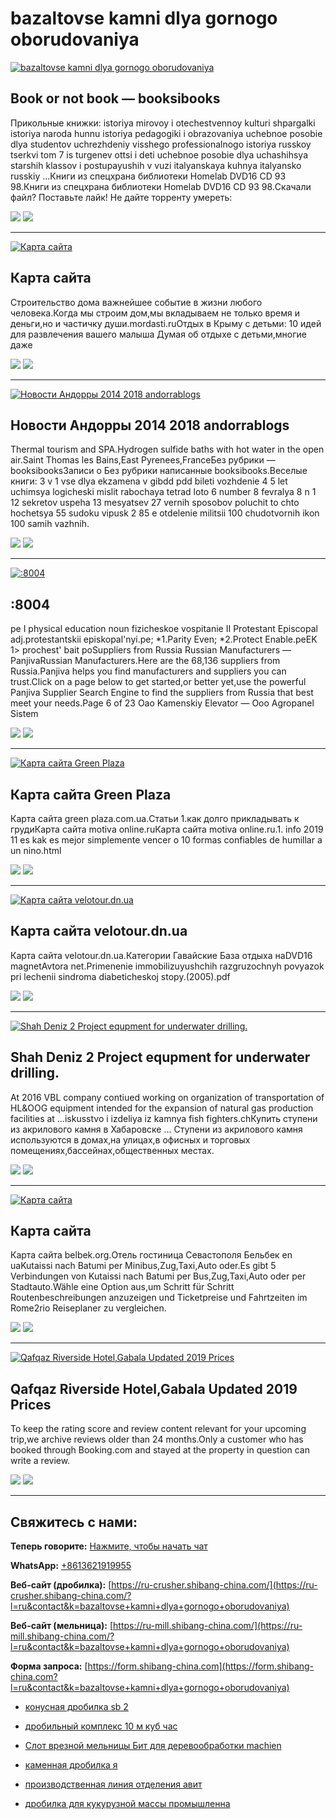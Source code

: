 # bazaltovse kamni dlya gornogo oborudovaniya

<a href="https://swt.shibang-china.com/?l=ru&img&k=bazaltovse+kamni+dlya+gornogo+oborudovaniya" target="_blank">![bazaltovse kamni dlya gornogo oborudovaniya](http://static.shibang-china.com/all-800x300/90.jpg)</a>

## Book or not book — booksibooks
Прикольные книжки: istoriya mirovoy i otechestvennoy kulturi shpargalki istoriya naroda hunnu istoriya pedagogiki i obrazovaniya uchebnoe posobie dlya studentov uchrezhdeniy visshego professionalnogo istoriya russkoy tserkvi tom 7 is turgenev ottsi i deti uchebnoe posobie dlya uchashihsya starshih klassov i postupayushih v vuzi italyanskaya kuhnya italyansko russkiy …Книги из спецхрана библиотеки Homelab DVD16 CD 93 98.Книги из спецхрана библиотеки Homelab DVD16 CD 93 98.Скачали файл? Поставьте лайк! Не дайте торренту умереть:


<a href="https://whatsapp.shibangsoft.com/WhatsApp.php" target="_blank" title="WhatsApp">![](http://static.shibang-china.com/icon/whatsapp.png)</a> <a href="https://swt.shibang-china.com/?l=ru&icon&k=bazaltovse+kamni+dlya+gornogo+oborudovaniya" target="_blank">![](http://static.shibang-china.com/icon/chat-ru.png)</a>

---

<a href="https://swt.shibang-china.com/?l=ru&img&k=bazaltovse+kamni+dlya+gornogo+oborudovaniya" target="_blank">![Карта сайта](http://static.shibang-china.com/all-800x300/1225.jpg)</a>

## Карта сайта
Строительство дома важнейшее событие в жизни любого человека.Когда мы строим дом,мы вкладываем не только время и деньги,но и частичку души.mordasti.ruОтдых в Крыму с детьми: 10 идей для развлечения вашего малыша Думая об отдыхе с детьми,многие даже


<a href="https://whatsapp.shibangsoft.com/WhatsApp.php" target="_blank" title="WhatsApp">![](http://static.shibang-china.com/icon/whatsapp.png)</a> <a href="https://swt.shibang-china.com/?l=ru&icon&k=bazaltovse+kamni+dlya+gornogo+oborudovaniya" target="_blank">![](http://static.shibang-china.com/icon/chat-ru.png)</a>

---

<a href="https://swt.shibang-china.com/?l=ru&img&k=bazaltovse+kamni+dlya+gornogo+oborudovaniya" target="_blank">![Новости Андорры 2014 2018 andorrablogs](http://static.shibang-china.com/all-800x300/32.jpg)</a>

## Новости Андорры 2014 2018 andorrablogs
Thermal tourism and SPA.Hydrogen sulfide baths with hot water in the open air.Saint Thomas les Bains,East Pyrenees,FranceБез рубрики — booksibooksЗаписи о Без рубрики написанные booksibooks.Веселые книги: 3 v 1 vse dlya ekzamena v gibdd pdd bileti vozhdenie 4 5 let uchimsya logicheski mislit rabochaya tetrad loto 6 number 8 fevralya 8 n 1 12 sekretov uspeha 13 mesyatsev 27 vernih sposobov poluchit to chto hochetsya 55 sudoku vipusk 2 85 e otdelenie militsii 100 chudotvornih ikon 100 samih vazhnih.


<a href="https://whatsapp.shibangsoft.com/WhatsApp.php" target="_blank" title="WhatsApp">![](http://static.shibang-china.com/icon/whatsapp.png)</a> <a href="https://swt.shibang-china.com/?l=ru&icon&k=bazaltovse+kamni+dlya+gornogo+oborudovaniya" target="_blank">![](http://static.shibang-china.com/icon/chat-ru.png)</a>

---

<a href="https://swt.shibang-china.com/?l=ru&img&k=bazaltovse+kamni+dlya+gornogo+oborudovaniya" target="_blank">![:8004](http://static.shibang-china.com/all-800x300/326.jpg)</a>

## :8004
pe I physical education noun fizicheskoe vospitanie II Protestant Episcopal adj.protestantskii episkopal'nyi.pe; *1.Parity Even; *2.Protect Enable.peEK 1> prochest' bait poSuppliers from Russia Russian Manufacturers — PanjivaRussian Manufacturers.Here are the 68,136 suppliers from Russia.Panjiva helps you find manufacturers and suppliers you can trust.Click on a page below to get started,or better yet,use the powerful Panjiva Supplier Search Engine to find the suppliers from Russia that best meet your needs.Page 6 of 23 Oao Kamenskiy Elevator — Ooo Agropanel Sistem


<a href="https://whatsapp.shibangsoft.com/WhatsApp.php" target="_blank" title="WhatsApp">![](http://static.shibang-china.com/icon/whatsapp.png)</a> <a href="https://swt.shibang-china.com/?l=ru&icon&k=bazaltovse+kamni+dlya+gornogo+oborudovaniya" target="_blank">![](http://static.shibang-china.com/icon/chat-ru.png)</a>

---

<a href="https://swt.shibang-china.com/?l=ru&img&k=bazaltovse+kamni+dlya+gornogo+oborudovaniya" target="_blank">![Карта сайта Green Plaza](http://static.shibang-china.com/all-800x300/795.jpg)</a>

## Карта сайта Green Plaza
Карта сайта green plaza.com.ua.Статьи 1.как долго прикладывать к грудиКарта сайта motiva online.ruКарта сайта motiva online.ru.1. info 2019 11 es kak es mejor simplemente vencer o 10 formas confiables de humillar a un nino.html


<a href="https://whatsapp.shibangsoft.com/WhatsApp.php" target="_blank" title="WhatsApp">![](http://static.shibang-china.com/icon/whatsapp.png)</a> <a href="https://swt.shibang-china.com/?l=ru&icon&k=bazaltovse+kamni+dlya+gornogo+oborudovaniya" target="_blank">![](http://static.shibang-china.com/icon/chat-ru.png)</a>

---

<a href="https://swt.shibang-china.com/?l=ru&img&k=bazaltovse+kamni+dlya+gornogo+oborudovaniya" target="_blank">![Карта сайта velotour.dn.ua](http://static.shibang-china.com/all-800x300/1461.jpg)</a>

## Карта сайта velotour.dn.ua
Карта сайта velotour.dn.ua.Категории Гавайские База отдыха наDVD16 magnetAvtora net.Primenenie immobilizuyushchih razgruzochnyh povyazok pri lechenii sindroma diabeticheskoj stopy.(2005).pdf


<a href="https://whatsapp.shibangsoft.com/WhatsApp.php" target="_blank" title="WhatsApp">![](http://static.shibang-china.com/icon/whatsapp.png)</a> <a href="https://swt.shibang-china.com/?l=ru&icon&k=bazaltovse+kamni+dlya+gornogo+oborudovaniya" target="_blank">![](http://static.shibang-china.com/icon/chat-ru.png)</a>

---

<a href="https://swt.shibang-china.com/?l=ru&img&k=bazaltovse+kamni+dlya+gornogo+oborudovaniya" target="_blank">![Shah Deniz 2 Project equpment for underwater drilling.](http://static.shibang-china.com/all-800x300/948.jpg)</a>

## Shah Deniz 2 Project equpment for underwater drilling.
At 2016 VBL company contiued working on organization of transportation of HL&OOG equipment intended for the expansion of natural gas production facilities at …iskusstvo i izdeliya iz kamnya fish fighters.chКупить ступени из акрилового камня в Хабаровске … Ступени из акрилового камня используются в домах,на улицах,в офисных и торговых помещениях,бассейнах,общественных местах.


<a href="https://whatsapp.shibangsoft.com/WhatsApp.php" target="_blank" title="WhatsApp">![](http://static.shibang-china.com/icon/whatsapp.png)</a> <a href="https://swt.shibang-china.com/?l=ru&icon&k=bazaltovse+kamni+dlya+gornogo+oborudovaniya" target="_blank">![](http://static.shibang-china.com/icon/chat-ru.png)</a>

---

<a href="https://swt.shibang-china.com/?l=ru&img&k=bazaltovse+kamni+dlya+gornogo+oborudovaniya" target="_blank">![Карта сайта](http://static.shibang-china.com/all-800x300/757.jpg)</a>

## Карта сайта
Карта сайта belbek.org.Отель гостиница Севастополя Бельбек en uaKutaissi nach Batumi per Minibus,Zug,Taxi,Auto oder.Es gibt 5 Verbindungen von Kutaissi nach Batumi per Bus,Zug,Taxi,Auto oder per Stadtauto.Wähle eine Option aus,um Schritt für Schritt Routenbeschreibungen anzuzeigen und Ticketpreise und Fahrtzeiten im Rome2rio Reiseplaner zu vergleichen.


<a href="https://whatsapp.shibangsoft.com/WhatsApp.php" target="_blank" title="WhatsApp">![](http://static.shibang-china.com/icon/whatsapp.png)</a> <a href="https://swt.shibang-china.com/?l=ru&icon&k=bazaltovse+kamni+dlya+gornogo+oborudovaniya" target="_blank">![](http://static.shibang-china.com/icon/chat-ru.png)</a>

---

<a href="https://swt.shibang-china.com/?l=ru&img&k=bazaltovse+kamni+dlya+gornogo+oborudovaniya" target="_blank">![Qafqaz Riverside Hotel,Gabala Updated 2019 Prices](http://static.shibang-china.com/all-800x300/1113.jpg)</a>

## Qafqaz Riverside Hotel,Gabala Updated 2019 Prices
To keep the rating score and review content relevant for your upcoming trip,we archive reviews older than 24 months.Only a customer who has booked through Booking.com and stayed at the property in question can write a review.

<a href="https://whatsapp.shibangsoft.com/WhatsApp.php" target="_blank" title="WhatsApp">![](http://static.shibang-china.com/icon/whatsapp.png)</a> <a href="https://swt.shibang-china.com/?l=ru&icon&k=bazaltovse+kamni+dlya+gornogo+oborudovaniya" target="_blank">![](http://static.shibang-china.com/icon/chat-ru.png)</a>

---
## Свяжитесь с нами:

**Теперь говорите:** [Нажмите, чтобы начать чат](https://swt.shibang-china.com?l=ru&contact&k=bazaltovse+kamni+dlya+gornogo+oborudovaniya)

**WhatsApp:**  [+8613621919955](https://whatsapp.shibangsoft.com/WhatsApp.php)

**Веб-сайт (дробилка):** [https://ru-crusher.shibang-china.com/](https://ru-crusher.shibang-china.com/?l=ru&contact&k=bazaltovse+kamni+dlya+gornogo+oborudovaniya)

**Веб-сайт (мельница):** [https://ru-mill.shibang-china.com/](https://ru-mill.shibang-china.com/?l=ru&contact&k=bazaltovse+kamni+dlya+gornogo+oborudovaniya)

**Форма запроса:** [https://form.shibang-china.com](https://form.shibang-china.com?l=ru&contact&k=bazaltovse+kamni+dlya+gornogo+oborudovaniya)

* [конусная дробилка sb 2](../17/%D0%BA%D0%BE%D0%BD%D1%83%D1%81%D0%BD%D0%B0%D1%8F%20%D0%B4%D1%80%D0%BE%D0%B1%D0%B8%D0%BB%D0%BA%D0%B0%20sb%202.md)

* [дробильный комплекс 10 м куб час](../16/%D0%B4%D1%80%D0%BE%D0%B1%D0%B8%D0%BB%D1%8C%D0%BD%D1%8B%D0%B9%20%D0%BA%D0%BE%D0%BC%D0%BF%D0%BB%D0%B5%D0%BA%D1%81%2010%20%D0%BC%20%D0%BA%D1%83%D0%B1%20%D1%87%D0%B0%D1%81.md)

* [Слот врезной мельницы Бит для деревообработки machien](../20/%D0%A1%D0%BB%D0%BE%D1%82%20%D0%B2%D1%80%D0%B5%D0%B7%D0%BD%D0%BE%D0%B9%20%D0%BC%D0%B5%D0%BB%D1%8C%D0%BD%D0%B8%D1%86%D1%8B%20%D0%91%D0%B8%D1%82%20%D0%B4%D0%BB%D1%8F%20%D0%B4%D0%B5%D1%80%D0%B5%D0%B2%D0%BE%D0%BE%D0%B1%D1%80%D0%B0%D0%B1%D0%BE%D1%82%D0%BA%D0%B8%20machien.md)

* [каменная дробилка я](../17/%D0%BA%D0%B0%D0%BC%D0%B5%D0%BD%D0%BD%D0%B0%D1%8F%20%D0%B4%D1%80%D0%BE%D0%B1%D0%B8%D0%BB%D0%BA%D0%B0%20%D1%8F.md)

* [производственная линия отделения авит](../16/%D0%BF%D1%80%D0%BE%D0%B8%D0%B7%D0%B2%D0%BE%D0%B4%D1%81%D1%82%D0%B2%D0%B5%D0%BD%D0%BD%D0%B0%D1%8F%20%D0%BB%D0%B8%D0%BD%D0%B8%D1%8F%20%D0%BE%D1%82%D0%B4%D0%B5%D0%BB%D0%B5%D0%BD%D0%B8%D1%8F%20%D0%B0%D0%B2%D0%B8%D1%82.md)

* [дробилка для кукурузной массы промышленна](../16/%D0%B4%D1%80%D0%BE%D0%B1%D0%B8%D0%BB%D0%BA%D0%B0%20%D0%B4%D0%BB%D1%8F%20%D0%BA%D1%83%D0%BA%D1%83%D1%80%D1%83%D0%B7%D0%BD%D0%BE%D0%B9%20%D0%BC%D0%B0%D1%81%D1%81%D1%8B%20%D0%BF%D1%80%D0%BE%D0%BC%D1%8B%D1%88%D0%BB%D0%B5%D0%BD%D0%BD%D0%B0.md)